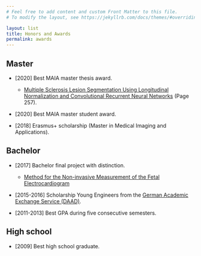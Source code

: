 ```yaml
---
# Feel free to add content and custom Front Matter to this file.
# To modify the layout, see https://jekyllrb.com/docs/themes/#overriding-theme-defaults

layout: list
title: Honors and Awards
permalink: awards
---
```


## Master

- [2020] Best MAIA master thesis award.
  - [Multiple Sclerosis Lesion Segmentation Using Longitudinal Normalization and Convolutional Recurrent Neural Networks](http://eia.udg.edu/~aoliver/maiaDocs/bookMaia3rd_small.pdf) (Page 257).

- [2020] Best MAIA master student award.

- [2018] Erasmus+ scholarship (Master in Medical Imaging and Applications).

## Bachelor

- [2017] Bachelor final project with distinction.
  - [Method for the Non-invasive Measurement of the Fetal Electrocardiogram](assets/TG.pdf)

- [2015-2016] Scholarship Young Engineers from the [German Academic Exchange Service (DAAD)](https://www.daad.de/en/).

- [2011-2013] Best GPA during five consecutive semesters.

## High school

- [2009] Best high school graduate.
